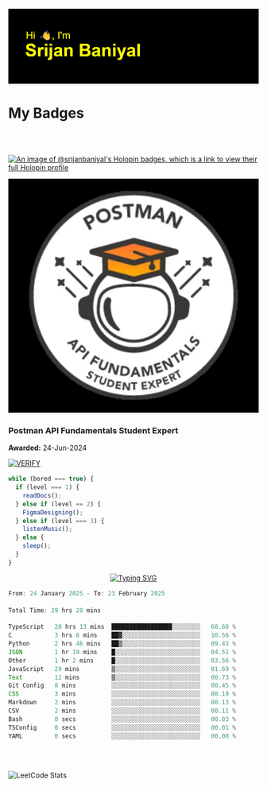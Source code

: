 ![Header](./header.png)

# My Badges

<Br />
<Br />

[![An image of @srijanbaniyal's Holopin badges, which is a link to view their full Holopin profile](https://holopin.me/srijanbaniyal)](https://holopin.io/@srijanbaniyal)

[![Postman API Fundamentals Student Expert](/Postman.jpeg)](https://api.badgr.io/public/assertions/r9BLLy0oTfKJBbkGuDI1zA)

### Postman API Fundamentals Student Expert

**Awarded:** 24-Jun-2024

[![VERIFY](https://img.shields.io/badge/VERIFY-blue)](https://badgecheck.io?url=https%3A%2F%2Fapi.badgr.io%2Fpublic%2Fassertions%2Fr9BLLy0oTfKJBbkGuDI1zA)

```javascript
while (bored === true) {
  if (level === 1) {
    readDocs();
  } else if (level == 2) {
    FigmaDesigning();
  } else if (level === 3) {
    listenMusic();
  } else {
    sleep();
  }
}
```

<p align="center">
  <a href="https://git.io/typing-svg"><img src="https://readme-typing-svg.demolab.com?font=Tilt+Prism&size=30&pause=1000&color=0FF75B&center=true&vCenter=true&width=800&height=80&lines=Time+spent+on+various+Programming+languages" alt="Typing SVG" /></a>
</p>

<!--START_SECTION:waka-->

```TypeScript
From: 24 January 2025 - To: 23 February 2025

Total Time: 29 hrs 28 mins

TypeScript   20 hrs 13 mins  █████████████████░░░░░░░░   68.60 %
C            3 hrs 6 mins    ██▓░░░░░░░░░░░░░░░░░░░░░░   10.56 %
Python       2 hrs 46 mins   ██▒░░░░░░░░░░░░░░░░░░░░░░   09.43 %
JSON         1 hr 19 mins    █░░░░░░░░░░░░░░░░░░░░░░░░   04.51 %
Other        1 hr 2 mins     █░░░░░░░░░░░░░░░░░░░░░░░░   03.56 %
JavaScript   29 mins         ▒░░░░░░░░░░░░░░░░░░░░░░░░   01.69 %
Text         12 mins         ▒░░░░░░░░░░░░░░░░░░░░░░░░   00.73 %
Git Config   8 mins          ░░░░░░░░░░░░░░░░░░░░░░░░░   00.45 %
CSS          3 mins          ░░░░░░░░░░░░░░░░░░░░░░░░░   00.19 %
Markdown     2 mins          ░░░░░░░░░░░░░░░░░░░░░░░░░   00.13 %
CSV          2 mins          ░░░░░░░░░░░░░░░░░░░░░░░░░   00.11 %
Bash         0 secs          ░░░░░░░░░░░░░░░░░░░░░░░░░   00.03 %
TSConfig     0 secs          ░░░░░░░░░░░░░░░░░░░░░░░░░   00.01 %
YAML         0 secs          ░░░░░░░░░░░░░░░░░░░░░░░░░   00.00 %
```

<!--END_SECTION:waka-->

<Br />
<Br />

![LeetCode Stats](https://leetcard.jacoblin.cool/Srijan-Baniyal?theme=dark&font=Rasa&ext=contest)
